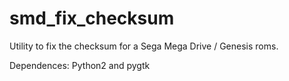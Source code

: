 smd_fix_checksum
================

Utility to fix the checksum for a Sega Mega Drive / Genesis roms.

Dependences: Python2 and pygtk
